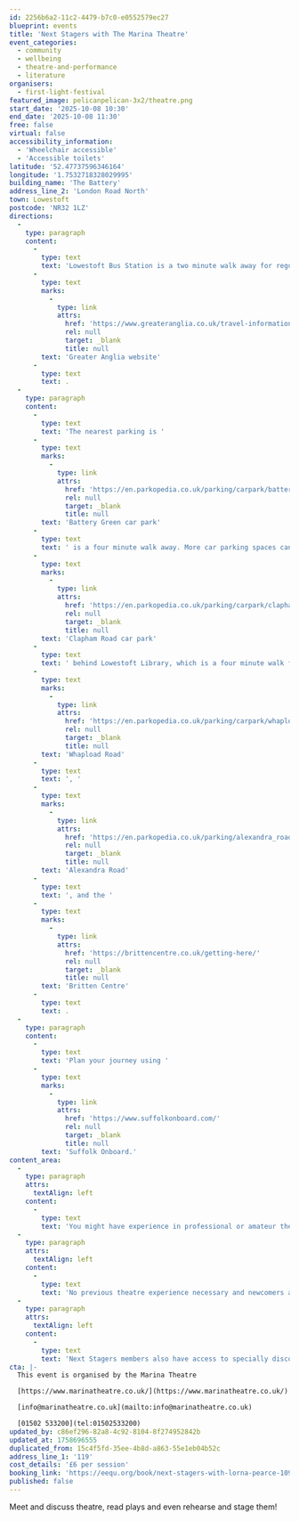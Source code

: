 ```yaml
---
id: 2256b6a2-11c2-4479-b7c0-e0552579ec27
blueprint: events
title: 'Next Stagers with The Marina Theatre'
event_categories:
  - community
  - wellbeing
  - theatre-and-performance
  - literature
organisers:
  - first-light-festival
featured_image: pelicanpelican-3x2/theatre.png
start_date: '2025-10-08 10:30'
end_date: '2025-10-08 11:30'
free: false
virtual: false
accessibility_information:
  - 'Wheelchair accessible'
  - 'Accessible toilets'
latitude: '52.47737596346164'
longitude: '1.7532718328029995'
building_name: 'The Battery'
address_line_2: 'London Road North'
town: Lowestoft
postcode: 'NR32 1LZ'
directions:
  -
    type: paragraph
    content:
      -
        type: text
        text: 'Lowestoft Bus Station is a two minute walk away for regular services to and from Norwich, Great Yarmouth and Southwold. Lowestoft railway station is a six minute walk away, and you can find up to date train times on the '
      -
        type: text
        marks:
          -
            type: link
            attrs:
              href: 'https://www.greateranglia.co.uk/travel-information/station-information/lwt'
              rel: null
              target: _blank
              title: null
        text: 'Greater Anglia website'
      -
        type: text
        text: .
  -
    type: paragraph
    content:
      -
        type: text
        text: 'The nearest parking is '
      -
        type: text
        marks:
          -
            type: link
            attrs:
              href: 'https://en.parkopedia.co.uk/parking/carpark/battery_green/nr32/east_suffolk/?arriving=202404291000&leaving=202404291200'
              rel: null
              target: _blank
              title: null
        text: 'Battery Green car park'
      -
        type: text
        text: ' is a four minute walk away. More car parking spaces can also be found at '
      -
        type: text
        marks:
          -
            type: link
            attrs:
              href: 'https://en.parkopedia.co.uk/parking/carpark/clapham_road/nr32/east_suffolk/?arriving=202404291000&leaving=202404291200'
              rel: null
              target: _blank
              title: null
        text: 'Clapham Road car park'
      -
        type: text
        text: ' behind Lowestoft Library, which is a four minute walk from the Battery. Long Stay parking is available at '
      -
        type: text
        marks:
          -
            type: link
            attrs:
              href: 'https://en.parkopedia.co.uk/parking/carpark/whapload_road/nr32/east_suffolk/?arriving=202404291000&leaving=202404291200'
              rel: null
              target: _blank
              title: null
        text: 'Whapload Road'
      -
        type: text
        text: ', '
      -
        type: text
        marks:
          -
            type: link
            attrs:
              href: 'https://en.parkopedia.co.uk/parking/alexandra_road_lowestoft/?arriving=202404291000&leaving=202404291200'
              rel: null
              target: _blank
              title: null
        text: 'Alexandra Road'
      -
        type: text
        text: ', and the '
      -
        type: text
        marks:
          -
            type: link
            attrs:
              href: 'https://brittencentre.co.uk/getting-here/'
              rel: null
              target: _blank
              title: null
        text: 'Britten Centre'
      -
        type: text
        text: .
  -
    type: paragraph
    content:
      -
        type: text
        text: 'Plan your journey using '
      -
        type: text
        marks:
          -
            type: link
            attrs:
              href: 'https://www.suffolkonboard.com/'
              rel: null
              target: _blank
              title: null
        text: 'Suffolk Onboard.'
content_area:
  -
    type: paragraph
    attrs:
      textAlign: left
    content:
      -
        type: text
        text: 'You might have experience in professional or amateur theatre, be an enthusiastic audience member, or maybe just looking to make new friends in the area. Either way, if you love theatre, we’d love you to join the Next Stagers. '
  -
    type: paragraph
    attrs:
      textAlign: left
    content:
      -
        type: text
        text: 'No previous theatre experience necessary and newcomers are always welcome! '
  -
    type: paragraph
    attrs:
      textAlign: left
    content:
      -
        type: text
        text: 'Next Stagers members also have access to specially discounted tickets and workshops throughout the year.'
cta: |-
  This event is organised by the Marina Theatre

  [https://www.marinatheatre.co.uk/](https://www.marinatheatre.co.uk/)

  [info@marinatheatre.co.uk](mailto:info@marinatheatre.co.uk)

  [01502 533200](tel:01502533200)
updated_by: c86ef296-82a8-4c92-8104-8f274952842b
updated_at: 1758696555
duplicated_from: 15c4f5fd-35ee-4b8d-a863-55e1eb04b52c
address_line_1: '119'
cost_details: '£6 per session'
booking_link: 'https://eequ.org/book/next-stagers-with-lorna-pearce-10946'
published: false
---
```

Meet and discuss theatre, read plays and even rehearse and stage them!